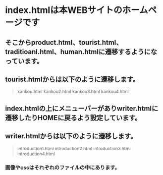 # index.htmlは本WEBサイトのホームページです

## そこからproduct.html、tourist.html、traditioanl.html、human.htmlに遷移するようになっています。

## tourist.htmlからは以下のように遷移します。

> kankou.html
> kankou2.html
> kankou3.html
> kankou4.html

## index.htmlの上にメニューバーがありwriter.htmlに遷移したりHOMEに戻るよう設定しています。

## writer.htmlからは以下のように遷移します。
> introduction1.html
> introduction2.html
> introduction3.html
> introduction4.html

### 画像やcssはそれぞれのファイルの中にあります。
